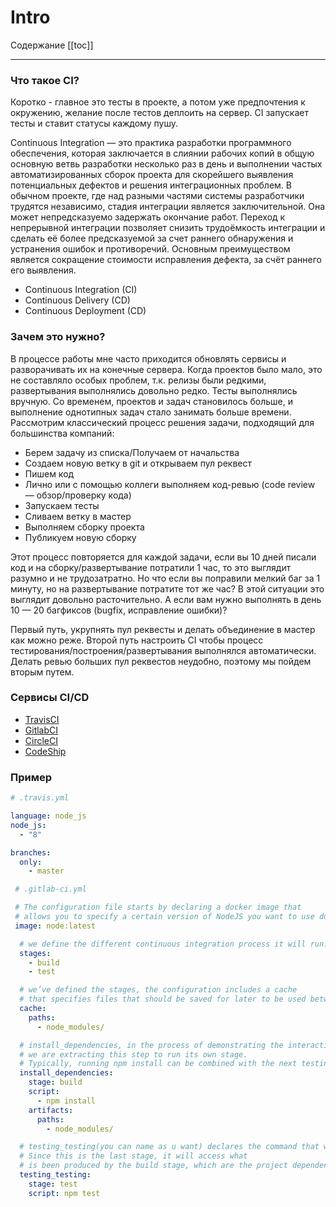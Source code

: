# Intro
Содержание
[[toc]]

---

### Что такое CI?

Коротко - главное это тесты в проекте, а потом уже предпочтения к окружению, желание после тестов деплоить на сервер. CI запускает тесты и ставит статусы каждому пушу.

Continuous Integration — это практика разработки программного обеспечения, которая заключается в слиянии рабочих копий в общую основную ветвь разработки несколько раз в день и выполнении частых автоматизированных сборок проекта для скорейшего выявления потенциальных дефектов и решения интеграционных проблем. В обычном проекте, где над разными частями системы разработчики трудятся независимо, стадия интеграции является заключительной. Она может непредсказуемо задержать окончание работ. Переход к непрерывной интеграции позволяет снизить трудоёмкость интеграции и сделать её более предсказуемой за счет раннего обнаружения и устранения ошибок и противоречий. Основным преимуществом является сокращение стоимости исправления дефекта, за счёт раннего его выявления.

* Continuous Integration (CI)
* Continuous Delivery (CD)
* Continuous Deployment (CD)


### Зачем это нужно?

В процессе работы мне часто приходится обновлять сервисы и разворачивать их на конечные сервера. Когда проектов было мало, это не составляло особых проблем, т.к. релизы были редкими, развертывания выполнялись довольно редко. Тесты выполнялись вручную. Со временем, проектов и задач становилось больше, и выполнение однотипных задач стало занимать больше времени. Рассмотрим классический процесс решения задачи, подходящий для большинства компаний:

* Берем задачу из списка/Получаем от начальства
* Создаем новую ветку в git и открываем пул реквест
* Пишем код
* Лично или с помощью коллеги выполняем код-ревью (code review — обзор/проверку кода)
* Запускаем тесты
* Сливаем ветку в мастер
* Выполняем сборку проекта
* Публикуем новую сборку


Этот процесс повторяется для каждой задачи, если вы 10 дней писали код и на сборку/развертывание потратили 1 час, то это выглядит разумно и не трудозатратно. Но что если вы поправили мелкий баг за 1 минуту, но на развертывание потратите тот же час? В этой ситуации это выглядит довольно расточительно. А если вам нужно выполнять в день 10 — 20 багфиксов (bugfix, исправление ошибки)?

Первый путь, укрупнять пул реквесты и делать объединение в мастер как можно реже. Второй путь настроить CI чтобы процесс тестирования/построения/развертывания выполнялся автоматически. Делать ревью больших пул реквестов неудобно, поэтому мы пойдем вторым путем.

### Сервисы CI/CD

* [TravisCI](https://travis-ci.org/)
* [GitlabCI](https://docs.gitlab.com/ee/ci/)
* [CircleCI](https://circleci.com/)
* [CodeShip](https://codeship.com/)


### Пример 

```yaml
# .travis.yml

language: node_js
node_js:
  - "8"

branches:
  only:
    - master
```


```yaml
 # .gitlab-ci.yml

 # The configuration file starts by declaring a docker image that 
 # allows you to specify a certain version of NodeJS you want to use during build time.
 image: node:latest

  # we define the different continuous integration process it will run.
  stages:
    - build
    - test

  # we’ve defined the stages, the configuration includes a cache 
  # that specifies files that should be saved for later to be used between runs or stages.
  cache:
    paths:
      - node_modules/

  # install_dependencies, in the process of demonstrating the interaction between stages, 
  # we are extracting this step to run its own stage. 
  # Typically, running npm install can be combined with the next testing stages. 
  install_dependencies:
    stage: build
    script:
      - npm install
    artifacts:
      paths:
        - node_modules/

  # testing_testing(you can name as u want) declares the command that will run the test suit, 
  # Since this is the last stage, it will access what 
  # is been produced by the build stage, which are the project dependencies in our case.
  testing_testing:
    stage: test
    script: npm test
```